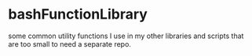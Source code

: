 # bashFunctionLibrary
some common utility functions I use in my other libraries and scripts that are too small to need a separate repo.
